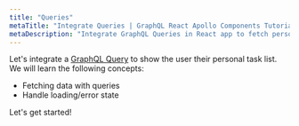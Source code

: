 ```yaml
---
title: "Queries"
metaTitle: "Integrate Queries | GraphQL React Apollo Components Tutorial"
metaDescription: "Integrate GraphQL Queries in React app to fetch personal todo data and handle loading or error state."
---
```


Let's integrate a [GraphQL Query](https://hasura.io/learn/graphql/intro-graphql/graphql-queries/) to show the user their personal task list.
We will learn the following concepts:

- Fetching data with queries
- Handle loading/error state

Let's get started!
